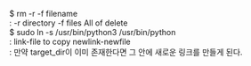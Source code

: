 $ rm -r -f filename  
: -r directory -f files All of delete  
$ sudo ln -s /usr/bin/python3 /usr/bin/python  
: link-file to copy newlink-newfile  
: 만약 target_dir이 이미 존재한다면 그 안에 새로운 링크를 만들게 된다.  

